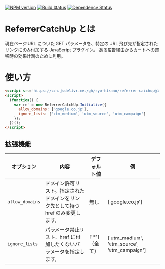 [![NPM version](https://img.shields.io/npm/v/referrer-catchup.svg)](https://www.npmjs.com/package/referrer-catchup)
[![Build Status](https://img.shields.io/travis/ryo-hisano/referrer-catchup.svg)](https://travis-ci.org/ryo-hisano/referrer-catchup)
[![Dependency Status](https://img.shields.io/david/ryo-hisano/referrer-catchup.svg)](https://david-dm.org/ryo-hisano/referrer-catchup)

# ReferrerCatchUp とは

現在ページ URL についた GET パラメータを、特定の URL 飛び先が指定されたリンクにのみ付加する JavaScript プラグイン。
ある広告経由からカートへの遷移時の効果計測のために利用。

# 使い方

```html
<script src="https://cdn.jsdelivr.net/gh/ryo-hisano/referrer-catchup@1.0.0/ref.js" defer></script>
<script>
  (function() {
    var ref = new ReferrerCatchUp.Initialize({
      allow_domains: ['google.co.jp'],
      ignore_lists: ['utm_medium', 'utm_source', 'utm_campaign']
    });
  })();
</script>
```

## 拡張機能

| オプション      | 内容                                                                             | デフォルト値   | 例                                           |
| --------------- | -------------------------------------------------------------------------------- | -------------- | -------------------------------------------- |
| `allow_domains` | ドメイン許可リスト。指定されたドメインをリンク先として持つ href のみ変更します。 | 無し           | ['google.co.jp']                             |
| `ignore_lists`  | パラメータ禁止リスト。href に付加したくないパラメータを指定します。              | ['\*']（全て） | ['utm_medium', 'utm_source', 'utm_campaign'] |
